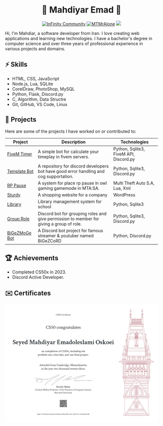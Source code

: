 <h1 align="center">🗽 Mahdiyar Emad 🗽</h1>

<div align="center">
    <a href="https://discord.gg/infinitytm"><img src="https://badgen.net/discord/members/infinitytm?icon=discord" alt="InFinity Community"/></a>
    <a href="https://x.com/mtmralone"><img src="https://img.shields.io/twitter/follow/mtmralone?style=social" alt="MTMrAlone"/></a>
    <a href="https://top.gg/bot/1102672586921488434"><img src="https://top.gg/api/widget/upvotes/1102672586921488434.svg"></a>
</div>

Hi, I'm Mahdiar, a software developer from Iran. I love creating web applications and learning new technologies. I have a bachelor's degree in computer science and over three years of professional experience in various projects and domains.

## ⚡ Skills
- HTML, CSS, JavaScript
- Node.js, Lua, SQLite
- CorelDraw, PhotoShop, MySQL
- Python, Flask, Discord.py
- C, Algorithm, Data Structre
- Git, GitHub, VS Code, Linux

## 🌱 Projects
Here are some of the projects I have worked on or contributed to:

| Project | Description | Technologies |
|---------|-------------|--------------|
| [FiveM Timer](https://infinitycommunity.ir/discord) | A simple bot for calculate your timeplay in fivem servers. | Python, Sqlite3, FiveM API, Discord.py |
| [Template Bot](https://github.com/MTMrAlone/Template-Bot) | A repository for discord developers bot have good error handling and cog supportation. | Python, Sqlite3, Discord.py |
| [RP Pause](https://github.com/MTMrAlone/RP-Pause) | A system for place rp pause in owl gaming gamemode in MTA:SA. | Multi Theft Auto S.A, Lua, Xml |
| [Sturdy](https://sturdy.ir/) | A shopping website for a company | WordPress | 
| [Library](https://github.com/MTMrAlone/Library) | Library management system for school | Python, Sqlite3 |
| [Group Role](https://github.com/MTMrAlone/GroupsRole-Bot) | Discord bot for grouping roles and give permission to member for giving a group of role. | Python, Sqlite3, Discord.py |
| [BiGeZMoGe Bot](https://discord.gg/bigezmoge) | A Discord bot project for famous streamer & youtuber named BiGeZCoRD | Python, Discord.py |

## 🏆 Achievements
- Completed CS50x in 2023.
- Discord Active Developer.

## ✉️ Certificates
![CS50x Certificate](./CS50x.jpg?raw=true)
